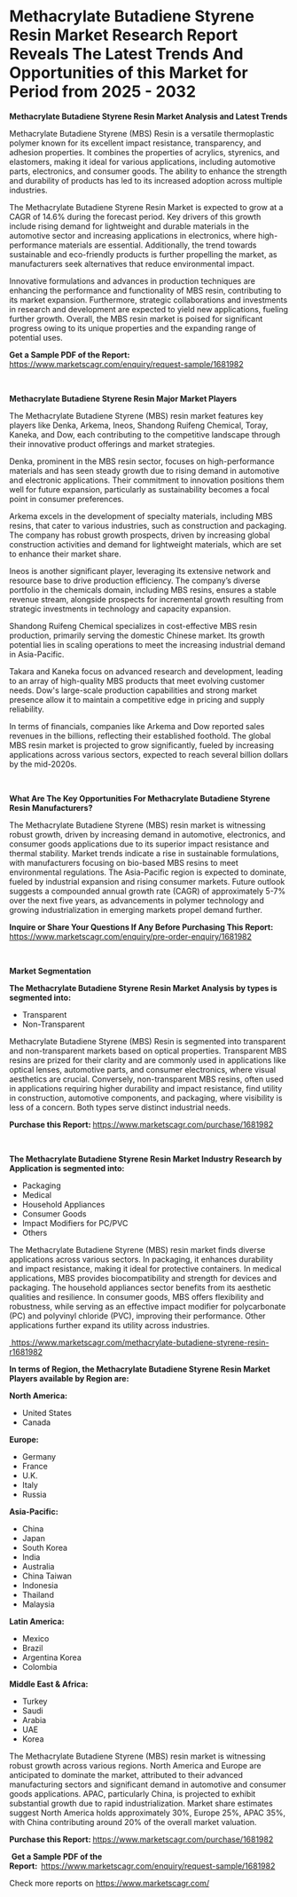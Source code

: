 <p><h1>Methacrylate Butadiene Styrene Resin Market Research Report Reveals The Latest Trends And Opportunities of this Market for Period from 2025 - 2032</h1></p><p><strong>Methacrylate Butadiene Styrene Resin Market Analysis and Latest Trends</strong></p>
<p><p>Methacrylate Butadiene Styrene (MBS) Resin is a versatile thermoplastic polymer known for its excellent impact resistance, transparency, and adhesion properties. It combines the properties of acrylics, styrenics, and elastomers, making it ideal for various applications, including automotive parts, electronics, and consumer goods. The ability to enhance the strength and durability of products has led to its increased adoption across multiple industries.</p><p>The Methacrylate Butadiene Styrene Resin Market is expected to grow at a CAGR of 14.6% during the forecast period. Key drivers of this growth include rising demand for lightweight and durable materials in the automotive sector and increasing applications in electronics, where high-performance materials are essential. Additionally, the trend towards sustainable and eco-friendly products is further propelling the market, as manufacturers seek alternatives that reduce environmental impact. </p><p>Innovative formulations and advances in production techniques are enhancing the performance and functionality of MBS resin, contributing to its market expansion. Furthermore, strategic collaborations and investments in research and development are expected to yield new applications, fueling further growth. Overall, the MBS resin market is poised for significant progress owing to its unique properties and the expanding range of potential uses.</p></p>
<p><strong>Get a Sample PDF of the Report:&nbsp;</strong> <a href="https://www.marketscagr.com/enquiry/request-sample/1681982?utm_campaign=3541&utm_medium=2&utm_source=Github&utm_content=ia&utm_term=24032025&utm_id=methacrylate-butadiene-styrene-resin">https://www.marketscagr.com/enquiry/request-sample/1681982</a></p>
<p>&nbsp;</p>
<p><strong>Methacrylate Butadiene Styrene Resin Major Market Players</strong></p>
<p><p>The Methacrylate Butadiene Styrene (MBS) resin market features key players like Denka, Arkema, Ineos, Shandong Ruifeng Chemical, Toray, Kaneka, and Dow, each contributing to the competitive landscape through their innovative product offerings and market strategies.</p><p>Denka, prominent in the MBS resin sector, focuses on high-performance materials and has seen steady growth due to rising demand in automotive and electronic applications. Their commitment to innovation positions them well for future expansion, particularly as sustainability becomes a focal point in consumer preferences.</p><p>Arkema excels in the development of specialty materials, including MBS resins, that cater to various industries, such as construction and packaging. The company has robust growth prospects, driven by increasing global construction activities and demand for lightweight materials, which are set to enhance their market share.</p><p>Ineos is another significant player, leveraging its extensive network and resource base to drive production efficiency. The company’s diverse portfolio in the chemicals domain, including MBS resins, ensures a stable revenue stream, alongside prospects for incremental growth resulting from strategic investments in technology and capacity expansion.</p><p>Shandong Ruifeng Chemical specializes in cost-effective MBS resin production, primarily serving the domestic Chinese market. Its growth potential lies in scaling operations to meet the increasing industrial demand in Asia-Pacific.</p><p>Takara and Kaneka focus on advanced research and development, leading to an array of high-quality MBS products that meet evolving customer needs. Dow's large-scale production capabilities and strong market presence allow it to maintain a competitive edge in pricing and supply reliability.</p><p>In terms of financials, companies like Arkema and Dow reported sales revenues in the billions, reflecting their established foothold. The global MBS resin market is projected to grow significantly, fueled by increasing applications across various sectors, expected to reach several billion dollars by the mid-2020s.</p></p>
<p>&nbsp;</p>
<p><strong>What Are The Key Opportunities For Methacrylate Butadiene Styrene Resin Manufacturers?</strong></p>
<p><p>The Methacrylate Butadiene Styrene (MBS) resin market is witnessing robust growth, driven by increasing demand in automotive, electronics, and consumer goods applications due to its superior impact resistance and thermal stability. Market trends indicate a rise in sustainable formulations, with manufacturers focusing on bio-based MBS resins to meet environmental regulations. The Asia-Pacific region is expected to dominate, fueled by industrial expansion and rising consumer markets. Future outlook suggests a compounded annual growth rate (CAGR) of approximately 5-7% over the next five years, as advancements in polymer technology and growing industrialization in emerging markets propel demand further.</p></p>
<p><strong>Inquire or Share Your Questions If Any Before Purchasing This Report:</strong> <a href="https://www.marketscagr.com/enquiry/pre-order-enquiry/1681982?utm_campaign=3541&utm_medium=2&utm_source=Github&utm_content=ia&utm_term=24032025&utm_id=methacrylate-butadiene-styrene-resin">https://www.marketscagr.com/enquiry/pre-order-enquiry/1681982</a></p>
<p>&nbsp;</p>
<p><strong>Market Segmentation</strong></p>
<p><strong>The Methacrylate Butadiene Styrene Resin Market Analysis by types is segmented into:</strong></p>
<p><ul><li>Transparent</li><li>Non-Transparent</li></ul></p>
<p><p>Methacrylate Butadiene Styrene (MBS) Resin is segmented into transparent and non-transparent markets based on optical properties. Transparent MBS resins are prized for their clarity and are commonly used in applications like optical lenses, automotive parts, and consumer electronics, where visual aesthetics are crucial. Conversely, non-transparent MBS resins, often used in applications requiring higher durability and impact resistance, find utility in construction, automotive components, and packaging, where visibility is less of a concern. Both types serve distinct industrial needs.</p></p>
<p><strong>Purchase this Report:&nbsp;</strong><a href="https://www.marketscagr.com/purchase/1681982?utm_campaign=3541&utm_medium=2&utm_source=Github&utm_content=ia&utm_term=24032025&utm_id=methacrylate-butadiene-styrene-resin">https://www.marketscagr.com/purchase/1681982</a></p>
<p>&nbsp;</p>
<p><strong>The Methacrylate Butadiene Styrene Resin Market Industry Research by Application is segmented into:</strong></p>
<p><ul><li>Packaging</li><li>Medical</li><li>Household Appliances</li><li>Consumer Goods</li><li>Impact Modifiers for PC/PVC</li><li>Others</li></ul></p>
<p><p>The Methacrylate Butadiene Styrene (MBS) resin market finds diverse applications across various sectors. In packaging, it enhances durability and impact resistance, making it ideal for protective containers. In medical applications, MBS provides biocompatibility and strength for devices and packaging. The household appliances sector benefits from its aesthetic qualities and resilience. In consumer goods, MBS offers flexibility and robustness, while serving as an effective impact modifier for polycarbonate (PC) and polyvinyl chloride (PVC), improving their performance. Other applications further expand its utility across industries.</p></p>
<p><a href="https://www.marketscagr.com/methacrylate-butadiene-styrene-resin-r1681982?utm_campaign=3541&utm_medium=2&utm_source=Github&utm_content=ia&utm_term=24032025&utm_id=methacrylate-butadiene-styrene-resin">&nbsp;https://www.marketscagr.com/methacrylate-butadiene-styrene-resin-r1681982</a></p>
<p><strong>In terms of Region, the Methacrylate Butadiene Styrene Resin Market Players available by Region are:</strong></p>
<p>
    <p> <strong> North America: </strong>
        <ul>
            <li>United States</li>
            <li>Canada</li>
        </ul>
        </p> 
    <p> <strong> Europe: </strong>
        <ul>
            <li>Germany</li>
            <li>France</li>
            <li>U.K.</li>
            <li>Italy</li>
            <li>Russia</li>
        </ul>
        </p> 
    <p> <strong> Asia-Pacific: </strong>
        <ul>
            <li>China</li>
            <li>Japan</li>
            <li>South Korea</li>
            <li>India</li>
            <li>Australia</li>
            <li>China Taiwan</li>
            <li>Indonesia</li>
            <li>Thailand</li>
            <li>Malaysia</li>
        </ul>
        </p> 
    <p> <strong> Latin America: </strong>
        <ul>
            <li>Mexico</li>
            <li>Brazil</li>
            <li>Argentina Korea</li>
            <li>Colombia</li>
        </ul>
        </p> 
    <p> <strong> Middle East & Africa: </strong>
        <ul>
            <li>Turkey</li>
            <li>Saudi</li>
            <li>Arabia</li>
            <li>UAE</li>
            <li>Korea</li>
        </ul>
    </p>
    </p>
<p><p>The Methacrylate Butadiene Styrene (MBS) resin market is witnessing robust growth across various regions. North America and Europe are anticipated to dominate the market, attributed to their advanced manufacturing sectors and significant demand in automotive and consumer goods applications. APAC, particularly China, is projected to exhibit substantial growth due to rapid industrialization. Market share estimates suggest North America holds approximately 30%, Europe 25%, APAC 35%, with China contributing around 20% of the overall market valuation.</p></p>
<p><strong>Purchase this Report: </strong><a href="https://www.marketscagr.com/purchase/1681982?utm_campaign=3541&utm_medium=2&utm_source=Github&utm_content=ia&utm_term=24032025&utm_id=methacrylate-butadiene-styrene-resin">https://www.marketscagr.com/purchase/1681982</a></p>
<p>&nbsp;<strong>Get a Sample PDF of the Report:&nbsp;&nbsp;</strong><a href="https://www.marketscagr.com/enquiry/request-sample/1681982?utm_campaign=3541&utm_medium=2&utm_source=Github&utm_content=ia&utm_term=24032025&utm_id=methacrylate-butadiene-styrene-resin">https://www.marketscagr.com/enquiry/request-sample/1681982</a></p>
<p><strong></strong></p>
<p>Check more reports on <a href="https://www.marketscagr.com/?utm_campaign=3541&utm_medium=2&utm_source=Github&utm_content=ia&utm_term=24032025&utm_id=methacrylate-butadiene-styrene-resin">https://www.marketscagr.com/</a></p>